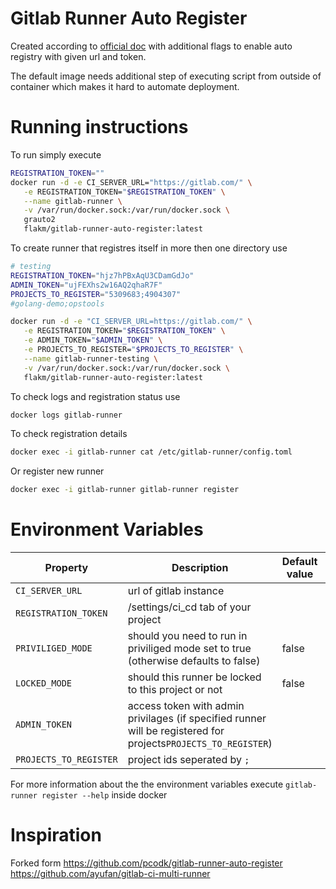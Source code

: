 # Gitlab Runner Auto Register

Created according to [official doc](https://docs.gitlab.com/runner/install/linux-repository.html) with additional flags to enable auto registry with given url and token.

The default image needs additional step of executing script from outside of container which makes it hard to automate deployment.


# Running instructions

To run simply execute 

```bash
REGISTRATION_TOKEN=""
docker run -d -e CI_SERVER_URL="https://gitlab.com/" \
   -e REGISTRATION_TOKEN="$REGISTRATION_TOKEN" \
   --name gitlab-runner \
   -v /var/run/docker.sock:/var/run/docker.sock \
   grauto2 
   flakm/gitlab-runner-auto-register:latest 
```

To create runner that registres itself in more then one directory use

```bash
# testing
REGISTRATION_TOKEN="hjz7hPBxAqU3CDamGdJo"
ADMIN_TOKEN="ujFEXhs2w16AQ2qhaR7F"
PROJECTS_TO_REGISTER="5309683;4904307" 
#golang-demo;opstools

docker run -d -e "CI_SERVER_URL=https://gitlab.com/" \
   -e REGISTRATION_TOKEN="$REGISTRATION_TOKEN" \
   -e ADMIN_TOKEN="$ADMIN_TOKEN" \
   -e PROJECTS_TO_REGISTER="$PROJECTS_TO_REGISTER" \
   --name gitlab-runner-testing \
   -v /var/run/docker.sock:/var/run/docker.sock \
   flakm/gitlab-runner-auto-register:latest
```


To check logs and registration status use

```bash
docker logs gitlab-runner
```

To check registration details

```bash
docker exec -i gitlab-runner cat /etc/gitlab-runner/config.toml
```

Or register new runner

```bash
docker exec -i gitlab-runner gitlab-runner register
```

# Environment Variables

| Property              |  Description                                                                                                           | Default value                   | Required      |
| --------------------  | -----------------------------------------------------------------------------------------------------------------------| ------------------------------- | ------------- |
|`CI_SERVER_URL`        |  url of gitlab instance                                                                                                |                                 | true          |
|`REGISTRATION_TOKEN`   |  /settings/ci_cd tab of your project                                                                                   |                                 | true          |
|`PRIVILIGED_MODE`      |  should you need to run in priviliged mode set to true (otherwise defaults to false)                                   | false                           | false         |           
|`LOCKED_MODE`          |  should this runner be locked to this project or not                                                                   | false                           | false         |
|`ADMIN_TOKEN`          |  access token with admin privilages (if specified runner will be registered for projects`PROJECTS_TO_REGISTER`)        |                                 | false         |
|`PROJECTS_TO_REGISTER` |  project ids seperated by `;`                                                                                          |                                 | false         |


For more information about the the environment variables execute `gitlab-runner register --help` inside docker


# Inspiration

Forked form https://github.com/pcodk/gitlab-runner-auto-register
https://github.com/ayufan/gitlab-ci-multi-runner
